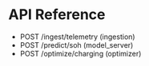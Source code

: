 # API Reference

- POST /ingest/telemetry (ingestion)
- POST /predict/soh (model_server)
- POST /optimize/charging (optimizer)
